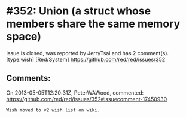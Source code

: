 
#352: Union (a struct whose members share the same memory space)
================================================================================
Issue is closed, was reported by JerryTsai and has 2 comment(s).
[type.wish] [Red/System]
<https://github.com/red/red/issues/352>




Comments:
--------------------------------------------------------------------------------

On 2013-05-05T12:20:31Z, PeterWAWood, commented:
<https://github.com/red/red/issues/352#issuecomment-17450930>

    Wish moved to v2 wish list on wiki.

